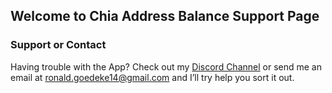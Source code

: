 ## Welcome to Chia Address Balance Support Page

### Support or Contact

Having trouble with the App? Check out my [Discord Channel](https://discord.gg/EZfP4tgANM) or send me an email at ronald.goedeke14@gmail.com and I’ll try help you sort it out.
